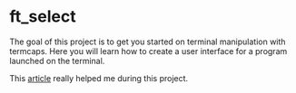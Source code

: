 # ft_select
The goal of this project is to get you started on terminal manipulation with termcaps. Here you will learn how to create a user interface for a program launched on the terminal.

This [article](https://viewsourcecode.org/snaptoken/kilo/02.enteringRawMode.html) really helped me during this project.
